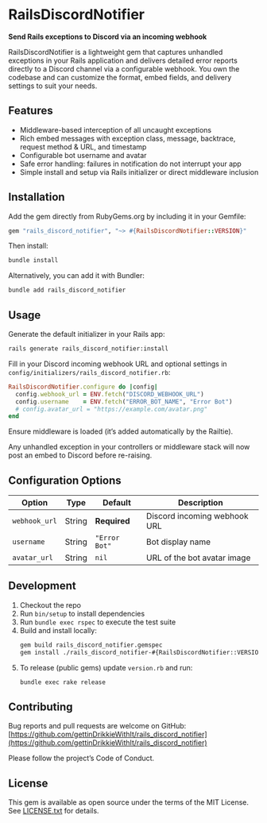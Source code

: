 # RailsDiscordNotifier

**Send Rails exceptions to Discord via an incoming webhook**

RailsDiscordNotifier is a lightweight gem that captures unhandled exceptions in your Rails application and delivers detailed error reports directly to a Discord channel via a configurable webhook. You own the codebase and can customize the format, embed fields, and delivery settings to suit your needs.

## Features

- Middleware-based interception of all uncaught exceptions
- Rich embed messages with exception class, message, backtrace, request method \& URL, and timestamp
- Configurable bot username and avatar
- Safe error handling: failures in notification do not interrupt your app
- Simple install and setup via Rails initializer or direct middleware inclusion

## Installation

Add the gem directly from RubyGems.org by including it in your Gemfile:

```ruby
gem "rails_discord_notifier", "~> #{RailsDiscordNotifier::VERSION}"
```

Then install:

```bash
bundle install
```

Alternatively, you can add it with Bundler:

```bash
bundle add rails_discord_notifier
```

## Usage

Generate the default initializer in your Rails app:

```bash
rails generate rails_discord_notifier:install
```

Fill in your Discord incoming webhook URL and optional settings in `config/initializers/rails_discord_notifier.rb`:

```ruby
RailsDiscordNotifier.configure do |config|
  config.webhook_url = ENV.fetch("DISCORD_WEBHOOK_URL")
  config.username    = ENV.fetch("ERROR_BOT_NAME", "Error Bot")
  # config.avatar_url = "https://example.com/avatar.png"
end
```

Ensure middleware is loaded (it’s added automatically by the Railtie).

Any unhandled exception in your controllers or middleware stack will now post an embed to Discord before re-raising.

## Configuration Options

| Option       | Type   | Default        | Description                             |
|--------------|--------|----------------|-----------------------------------------|
| `webhook_url`| String | **Required**   | Discord incoming webhook URL            |
| `username`   | String | `"Error Bot"` | Bot display name                        |
| `avatar_url` | String | `nil`          | URL of the bot avatar image             |

## Development

1. Checkout the repo
2. Run `bin/setup` to install dependencies
3. Run `bundle exec rspec` to execute the test suite
4. Build and install locally:
   ```bash
   gem build rails_discord_notifier.gemspec
   gem install ./rails_discord_notifier-#{RailsDiscordNotifier::VERSION}.gem
   ```
5. To release (public gems) update `version.rb` and run:
   ```bash
   bundle exec rake release
   ```

## Contributing

Bug reports and pull requests are welcome on GitHub:
[https://github.com/gettinDrikkieWithIt/rails_discord_notifier](https://github.com/gettinDrikkieWithIt/rails_discord_notifier)

Please follow the project’s Code of Conduct.

## License

This gem is available as open source under the terms of the MIT License.  
See [LICENSE.txt](LICENSE.txt) for details.
